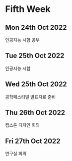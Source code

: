 Fifth Week
==================
Mon 24th Oct 2022
---------------------
인공지능 시험 공부


Tue 25th Oct 2022
--------------------
인공지능 시험


Wed 25th Oct 2022
-------------------
공학페스티벌 발표자료 준비


Thu 26th Oct 2022
--------------------
캡스톤 디자인 회의


Fri 27th Oct 2022 
-------------------
연구실 회의
